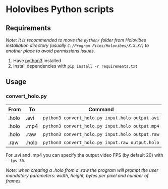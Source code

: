 # Holovibes Python scripts

## Requirements

*Note: It is recommended to move the `python/` folder from Holovibes installation directory (usually `C:/Program Files/Holovibes/X.X.X/`) to another place to avoid permissions issues.*

1. Have [python3](https://www.python.org/downloads/) installed
2. Install dependencies with `pip install -r requirements.txt`



## Usage

### convert_holo.py

| From  | To    | Command                                         |
|-------|-------|-------------------------------------------------|
| .holo | .avi  | `python3 convert_holo.py input.holo output.avi` |
| .holo | .mp4  | `python3 convert_holo.py input.holo output.mp4` |
| .holo | .raw  | `python3 convert_holo.py input.holo output.raw` |
| .raw  | .holo | `python3 convert_holo.py input.raw output.holo` |

For .avi and .mp4 you can specify the output video FPS (by default 20) with `--fps 30`.

*Note: when creating a .holo from a .raw the program will prompt the user mandatory parameters: width, height, bytes per pixel and number of frames.*